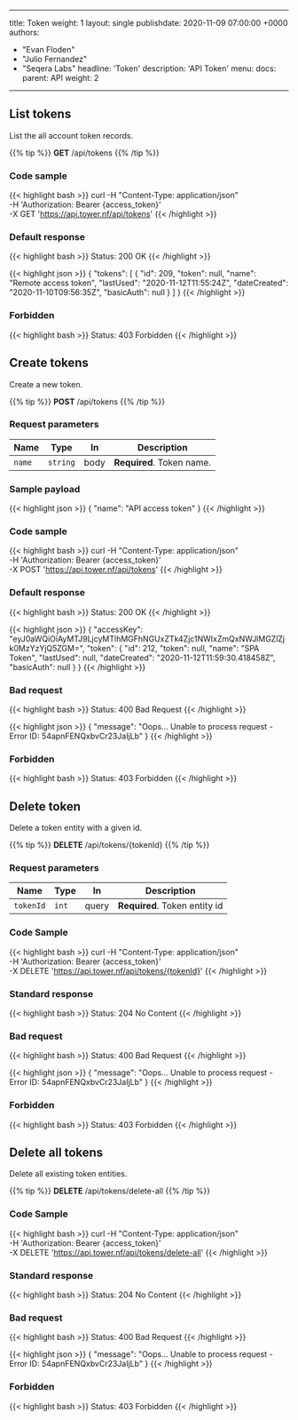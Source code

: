 ---
title: Token
weight: 1
layout: single
publishdate: 2020-11-09 07:00:00 +0000
authors:
  - "Evan Floden"
  - "Julio Fernandez"
  - "Seqera Labs"
headline: 'Token'
description: 'API Token'
menu:
  docs:
    parent: API
    weight: 2

------------------------------------------------------------------------------------------------

## List tokens
List the all account token records.

{{% tip %}}
**GET** /api/tokens
{{% /tip %}}

### Code sample
{{< highlight bash >}}
curl -H "Content-Type: application/json" \
     -H 'Authorization: Bearer {access_token}' \
     -X GET 'https://api.tower.nf/api/tokens'
{{< /highlight >}}

### Default response 
{{< highlight bash >}}
Status: 200 OK
{{< /highlight >}}

{{< highlight json >}}
{
    "tokens": [
        {
            "id": 209,
            "token": null,
            "name": "Remote access token",
            "lastUsed": "2020-11-12T11:55:24Z",
            "dateCreated": "2020-11-10T09:56:35Z",
            "basicAuth": null
        }
    ]
}
{{< /highlight >}}

### Forbidden 
{{< highlight bash >}}
Status: 403 Forbidden
{{< /highlight >}}

## Create tokens
Create a new token.

{{% tip %}}
**POST** /api/tokens
{{% /tip %}}

### Request parameters
| Name | Type     | In | Description           |
|------|----------|----|-----------------------|
| `name` | `string` | body | **Required**. Token name. |

### Sample payload
{{< highlight json >}}
{
    "name": "API access token"
}
{{< /highlight >}}

### Code sample
{{< highlight bash >}}
curl -H "Content-Type: application/json" \
     -H 'Authorization: Bearer {access_token}' \
     -X POST 'https://api.tower.nf/api/tokens'
{{< /highlight >}}

### Default response 
{{< highlight bash >}}
Status: 200 OK
{{< /highlight >}}

{{< highlight json >}}
{
    "accessKey": "eyJ0aWQiOiAyMTJ9LjcyMTlhMGFhNGUxZTk4Zjc1NWIxZmQxNWJlMGZlZjk0MzYzYjQ5ZGM=",
    "token": {
        "id": 212,
        "token": null,
        "name": "SPA Token",
        "lastUsed": null,
        "dateCreated": "2020-11-12T11:59:30.418458Z",
        "basicAuth": null
    }
}
{{< /highlight >}}

### Bad request 
{{< highlight bash >}}
Status: 400 Bad Request
{{< /highlight >}}

{{< highlight json >}}
{
    "message": "Oops... Unable to process request - Error ID: 54apnFENQxbvCr23JaIjLb"
}
{{< /highlight >}}

### Forbidden 
{{< highlight bash >}}
Status: 403 Forbidden
{{< /highlight >}}

## Delete token

Delete a token entity with a given id.

{{% tip %}}
**DELETE** /api/tokens/{tokenId}
{{% /tip %}}

### Request parameters
| Name | Type     | In | Description           |
|------|----------|----|-----------------------|
| `tokenId` | `int` | query | **Required**. Token entity id |

### Code Sample
{{< highlight bash >}}
curl -H "Content-Type: application/json" \
     -H 'Authorization: Bearer {access_token}' \
     -X DELETE 'https://api.tower.nf/api/tokens/{tokenId}'
{{< /highlight >}}

### Standard response 
{{< highlight bash >}}
Status: 204 No Content
{{< /highlight >}}

### Bad request 
{{< highlight bash >}}
Status: 400 Bad Request
{{< /highlight >}}

{{< highlight json >}}
{
    "message": "Oops... Unable to process request - Error ID: 54apnFENQxbvCr23JaIjLb"
}
{{< /highlight >}}

### Forbidden 
{{< highlight bash >}}
Status: 403 Forbidden
{{< /highlight >}}

## Delete all tokens

Delete all existing token entities.

{{% tip %}}
**DELETE** /api/tokens/delete-all
{{% /tip %}}

### Code Sample
{{< highlight bash >}}
curl -H "Content-Type: application/json" \
     -H 'Authorization: Bearer {access_token}' \
     -X DELETE 'https://api.tower.nf/api/tokens/delete-all'
{{< /highlight >}}

### Standard response 
{{< highlight bash >}}
Status: 204 No Content
{{< /highlight >}}

### Bad request 
{{< highlight bash >}}
Status: 400 Bad Request
{{< /highlight >}}

{{< highlight json >}}
{
    "message": "Oops... Unable to process request - Error ID: 54apnFENQxbvCr23JaIjLb"
}
{{< /highlight >}}

### Forbidden 
{{< highlight bash >}}
Status: 403 Forbidden
{{< /highlight >}}
